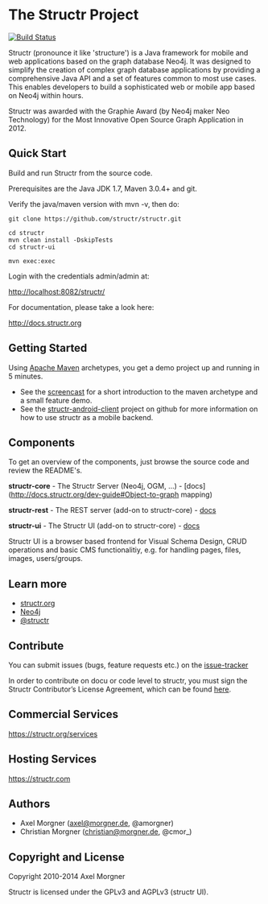 # The Structr Project

[![Build Status](https://secure.travis-ci.org/structr/structr.png)](http://travis-ci.org/structr/structr)

Structr (pronounce it like 'structure') is a Java framework for mobile and web applications based on the graph database Neo4j. It was designed to simplify the creation of complex graph database applications by providing a comprehensive Java API and a set of features common to most use cases. This enables developers to build a sophisticated web or mobile app based on Neo4j within hours.

Structr was awarded with the Graphie Award (by Neo4j maker Neo Technology) for the Most Innovative Open Source Graph Application in 2012.


## Quick Start

Build and run Structr from the source code.

Prerequisites are the Java JDK 1.7, Maven 3.0.4+ and git.

Verify the java/maven version with mvn -v, then do:

```
git clone https://github.com/structr/structr.git

cd structr
mvn clean install -DskipTests
cd structr-ui

mvn exec:exec
```

Login with the credentials admin/admin at:

[http://localhost:8082/structr/](http://localhost:8082/structr/)

For documentation, please take a look here:

http://docs.structr.org

## Getting Started
Using [Apache Maven](http://maven.apache.org/) archetypes, you get a demo project up and running in 5 minutes.

- See the [screencast](http://vimeo.com/53235075) for a short introduction to the maven archetype and a small feature demo.
- See the [structr-android-client](https://github.com/structr/structr-android-client) project on github for more information on how to use structr as a mobile backend.


## Components

To get an overview of the components, just browse the source code and review the README's.

**structr-core** - The Structr Server (Neo4j, OGM, ...) - [docs](http://docs.structr.org/dev-guide#Object-to-graph mapping)

**structr-rest** - The REST server (add-on to structr-core) - [docs](http://docs.structr.org/rest-user-guide)

**structr-ui**   - The Structr UI (add-on to structr-core) - [docs](http://docs.structr.org/frontend-user-guide)

Structr UI is a browser based frontend for Visual Schema Design, CRUD operations and basic CMS functionalitiy, e.g. for handling pages, files, images, users/groups.


## Learn more

- [structr.org](http://structr.org)
- [Neo4j](http://neo4j.org)
- [@structr](https://twitter.com/structr)

## Contribute

You can submit issues (bugs, feature requests etc.) on the [issue-tracker](https://github.com/structr/structr/issues)

In order to contribute on docu or code level to structr, you must sign the Structr Contributor’s License Agreement, which can be found [here](http://structr.org/cla).

## Commercial Services

https://structr.org/services

## Hosting Services

https://structr.com

## Authors

- Axel Morgner (axel@morgner.de, @amorgner)
- Christian Morgner (christian@morgner.de, @cmor_)

## Copyright and License

Copyright 2010-2014 Axel Morgner

Structr is licensed under the GPLv3 and AGPLv3 (structr UI).
